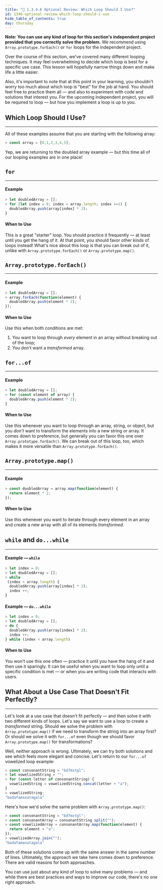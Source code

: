 ```yaml
---
title: "📓 1.3.4.6 Optional Review: Which Loop Should I Use?"
id: 1346-optional-review-which-loop-should-i-use
hide_table_of_contents: true
day: thursday
---
```


**Note: You can use any kind of loop for this section's independent project provided that you correctly solve the problem.** We recommend using `Array.prototype.forEach()` or `for` loops for the independent project.

Over the course of this section, we've covered many different looping techniques. It may feel overwhelming to decide which loop is best for a specific use case. This lesson will hopefully narrow things down and make life a little easier.

Also, it's important to note that at this point in your learning, you shouldn't worry too much about which loop is "best" for the job at hand. You should feel free to practice them all — and also to experiment with code and solutions that interest you. For the upcoming independent project, you will be required to loop — but how you implement a loop is up to you.

## Which Loop Should I Use?
---

All of these examples assume that you are starting with the following array:

```js
> const array = [0,1,2,3,4,5];
```

Yep, we are returning to the doubled array example — but this time all of our looping examples are in one place!

## `for`
---

#### Example

```js
> let doubledArray = [];
> for (let index = 0; index < array.length; index +=1) {
  doubledArray.push(array[index] * 2);
}
```

#### When to Use

This is a great "starter" loop. You should practice it frequently — at least until you get the hang of it. At that point, you should favor other kinds of loops instead! What's nice about this loop is that you can break out of it, unlike with `Array.prototype.forEach()` or `Array.prototype.map()`.

## `Array.prototype.forEach()`
---

#### Example

```js
> let doubledArray = [];
> array.forEach(function(element) {
  doubledArray.push(element * 2);
});
```

#### When to Use

Use this when both conditions are met:

1. You want to loop through _every_ element in an array without breaking out of the loop;
2. You don't want a _transformed_ array.

## `for...of`
---

#### Example

```js
> let doubledArray = [];
> for (const element of array) {
  doubledArray.push(element * 2);
}
```

#### When to Use

Use this whenever you want to loop through an array, string, or object, but you _don't_ want to transform the elements into a new string or array. It comes down to preference, but generally you can favor this one over `Array.prototype.forEach()`. We can break out of this loop, too, which makes it more versatile than `Array.prototype.forEach()`.

## `Array.prototype.map()`
---

#### Example

```js
> const doubledArray = array.map(function(element) {
  return element * 2;
});
```

#### When to Use

Use this whenever you want to iterate through every element in an array and create a new array with all of its elements _transformed_. 

## `while` and `do...while`
---

#### Example — `while`

```js
> let index = 0;
> let doubledArray = [];
> while
 (index < array.length) {
  doubledArray.push(array[index] * 2);
  index ++;
}
```

#### Example — `do...while`

```js
> let index = 0;
> let doubledArray = [];
> do {
  doubledArray.push(array[index] * 2);
  index ++;
} while (index < array.length)
```

#### When to Use

You won't use this one often — practice it until you have the hang of it and then use it sparingly. It can be useful when you want to loop only until a specific condition is met — or when you are writing code that interacts with users.

## What About a Use Case That Doesn't Fit Perfectly?
---

Let's look at a use case that doesn't fit perfectly — and then solve it with two different kinds of loops. Let's say we want to use a loop to create a _transformed_ string. Should we solve the problem with `Array.prototype.map()` if we need to transform the string into an array first? Or should we solve it with `for...of` even though we should favor `Array.prototype.map()` for transformations?

Well, neither approach is wrong. Ultimately, we can try both solutions and see which feels more elegant and concise. Let's return to our `for...of` vowelized loop example:

```js
> const consonantString = "bdfmxtgl";
> let vowelizedString = "";
> for (const letter of consonantString) {
  vowelizedString = vowelizedString.concat(letter + "a");
}
> vowelizedString;
"badafamaxatagala"
```

Here's how we'd solve the same problem with `Array.prototype.map()`:

```js
> const consonantString = "bdfmxtgl";
> const consonantArray = consonantString.split("");
> const vowelizedArray = consonantArray.map(function(element) {
  return element + "a";
});
> vowelizedArray.join(""); 
"badafamaxatagala"
```

Both of these solutions come up with the same answer in the same number of lines. Ultimately, the approach we take here comes down to preference. There are valid reasons for both approaches.

You can use just about any kind of loop to solve many problems — and while there are best practices and ways to improve our code, there's no one right approach.

